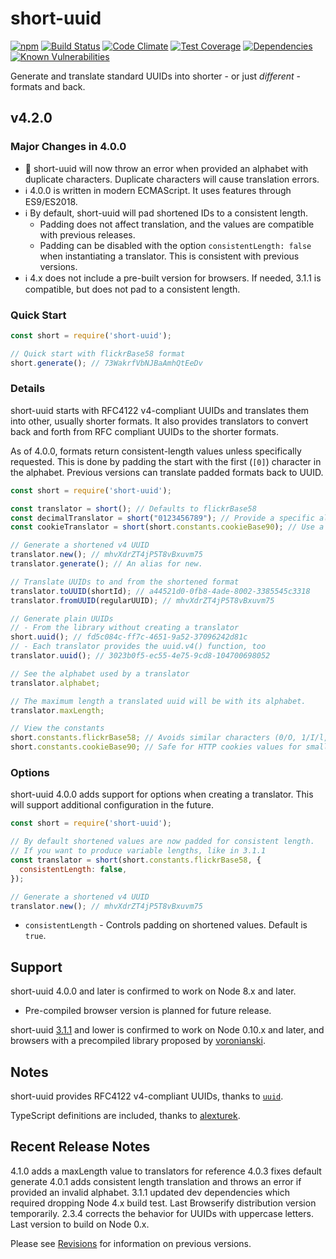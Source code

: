 # short-uuid

[![npm](https://img.shields.io/npm/v/short-uuid.svg)](https://www.npmjs.com/package/short-uuid)
[![Build Status](https://travis-ci.org/oculus42/short-uuid.svg?branch=master)](https://travis-ci.org/oculus42/short-uuid)
[![Code Climate](https://codeclimate.com/github/oculus42/short-uuid/badges/gpa.svg)](https://codeclimate.com/github/oculus42/short-uuid)
[![Test Coverage](https://codeclimate.com/github/oculus42/short-uuid/badges/coverage.svg)](https://codeclimate.com/github/oculus42/short-uuid/coverage)
[![Dependencies](https://david-dm.org/oculus42/short-uuid.svg)](https://david-dm.org/oculus42/short-uuid)
[![Known Vulnerabilities](https://snyk.io/test/github/oculus42/short-uuid/badge.svg)](https://snyk.io/test/github/oculus42/short-uuid)

Generate and translate standard UUIDs into shorter - or just *different* - formats and back.

## v4.2.0

### Major Changes in 4.0.0

- 🛑 short-uuid will now throw an error when provided an alphabet with duplicate characters. Duplicate characters will cause translation errors.
- ℹ️ 4.0.0 is written in modern ECMAScript. It uses features through ES9/ES2018.
- ℹ️ By default, short-uuid will pad shortened IDs to a consistent length.
  - Padding does not affect translation, and the values are compatible with previous releases.
  - Padding can be disabled with the option `consistentLength: false` when instantiating a translator. This is consistent with previous versions.
- ℹ️ 4.x does not include a pre-built version for browsers. If needed, 3.1.1 is compatible, but does not pad to a consistent length.


### Quick Start

```javascript
const short = require('short-uuid');

// Quick start with flickrBase58 format
short.generate(); // 73WakrfVbNJBaAmhQtEeDv
```

### Details

short-uuid starts with RFC4122 v4-compliant UUIDs and translates them
into other, usually shorter formats. It also provides translators
to convert back and forth from RFC compliant UUIDs to the shorter formats.

As of 4.0.0, formats return consistent-length values unless specifically requested.
This is done by padding the start with the first (`[0]`) character in the alphabet.
Previous versions can translate padded formats back to UUID.

```javascript
const short = require('short-uuid');

const translator = short(); // Defaults to flickrBase58
const decimalTranslator = short("0123456789"); // Provide a specific alphabet for translation
const cookieTranslator = short(short.constants.cookieBase90); // Use a constant for translation

// Generate a shortened v4 UUID
translator.new(); // mhvXdrZT4jP5T8vBxuvm75
translator.generate(); // An alias for new.

// Translate UUIDs to and from the shortened format
translator.toUUID(shortId); // a44521d0-0fb8-4ade-8002-3385545c3318
translator.fromUUID(regularUUID); // mhvXdrZT4jP5T8vBxuvm75

// Generate plain UUIDs
// - From the library without creating a translator
short.uuid(); // fd5c084c-ff7c-4651-9a52-37096242d81c
// - Each translator provides the uuid.v4() function, too
translator.uuid(); // 3023b0f5-ec55-4e75-9cd8-104700698052

// See the alphabet used by a translator
translator.alphabet;

// The maximum length a translated uuid will be with its alphabet.
translator.maxLength;

// View the constants
short.constants.flickrBase58; // Avoids similar characters (0/O, 1/I/l, etc.)
short.constants.cookieBase90; // Safe for HTTP cookies values for smaller IDs.
```

### Options

short-uuid 4.0.0 adds support for options when creating a translator.
This will support additional configuration in the future.

```javascript
const short = require('short-uuid');

// By default shortened values are now padded for consistent length.
// If you want to produce variable lengths, like in 3.1.1
const translator = short(short.constants.flickrBase58, {
  consistentLength: false,
});

// Generate a shortened v4 UUID
translator.new(); // mhvXdrZT4jP5T8vBxuvm75
```
* `consistentLength` - Controls padding on shortened values. Default is `true`.

## Support

short-uuid 4.0.0 and later is confirmed to work on Node 8.x and later.
- Pre-compiled browser version is planned for future release.

short-uuid [3.1.1](https://github.com/oculus42/short-uuid/blob/v3.1.1/README.md)
and lower is confirmed to work on Node 0.10.x and later,
and browsers with a precompiled library proposed
by [voronianski](https://github.com/voronianski).

## Notes

short-uuid provides RFC4122 v4-compliant UUIDs,
thanks to [`uuid`](https://github.com/uuidjs/uuid).

TypeScript definitions are included, thanks to
[alexturek](https://github.com/alexturek).

## Recent Release Notes
4.1.0 adds a maxLength value to translators for reference
4.0.3 fixes default generate
4.0.1 adds consistent length translation and throws an error if provided an invalid alphabet.
3.1.1 updated dev dependencies which required dropping Node 4.x build test. Last Browserify distribution version temporarily.
2.3.4 corrects the behavior for UUIDs with uppercase letters. Last version to build on Node 0.x.

Please see [Revisions](revisions.md) for information on previous versions.
